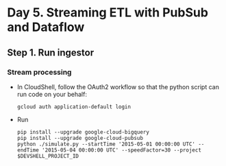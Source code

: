 # Day 5. Streaming ETL with PubSub and Dataflow
## Step 1. Run ingestor

### Stream processing
* In CloudShell, follow the OAuth2 workflow so that the python script can run code on your behalf:
	```
	gcloud auth application-default login
	```
* Run
	```
	pip install --upgrade google-cloud-bigquery
	pip install --upgrade google-cloud-pubsub
	python ./simulate.py --startTime '2015-05-01 00:00:00 UTC' --endTime '2015-05-04 00:00:00 UTC' --speedFactor=30 --project $DEVSHELL_PROJECT_ID
  ```
